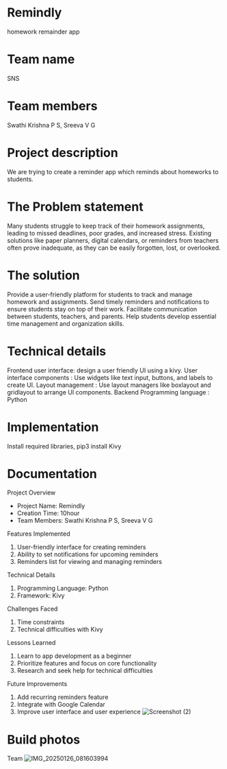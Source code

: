 # Remindly
homework remainder app
# Team name
SNS
# Team members
Swathi Krishna P S,
Sreeva V G
# Project description
We are trying to create a reminder app which reminds about homeworks to students.
# The Problem statement
Many students struggle to keep track of their homework assignments, leading to missed deadlines, poor grades, and increased stress. Existing solutions like paper planners, digital calendars, or reminders from teachers often prove inadequate, as they can be easily forgotten, lost, or overlooked.
# The solution
Provide a user-friendly platform for students to track and manage homework and assignments.
 Send timely reminders and notifications to ensure students stay on top of their work.
 Facilitate communication between students, teachers, and parents.
 Help students develop essential time management and organization skills.
# Technical details
 Frontend 
 user interface: design a user friendly UI using a kivy.
 User interface components : Use widgets like text input, buttons, and labels to create UI.
 Layout management : Use layout managers like boxlayout and gridlayout to arrange UI components.
 Backend
 Programming language : Python
 # Implementation
 Install required libraries, 
 pip3 install Kivy
 # Documentation
Project Overview
- Project Name: Remindly
- Creation Time: 10hour
- Team Members: Swathi Krishna P S, Sreeva V G

Features Implemented
1. User-friendly interface for creating reminders
2. Ability to set notifications for upcoming reminders
3. Reminders list for viewing and managing reminders

Technical Details
1. Programming Language: Python
2. Framework: Kivy


Challenges Faced
1. Time constraints
2. Technical difficulties with Kivy

Lessons Learned
1. Learn to app development as a beginner 
2. Prioritize features and focus on core functionality
3. Research and seek help for technical difficulties

Future Improvements
1. Add recurring reminders feature
2. Integrate with Google Calendar
3. Improve user interface and user experience
![Screenshot (2)](https://github.com/user-attachments/assets/b99339b4-41a4-4676-b493-585682fafc77)
# Build photos
Team
![IMG_20250126_081603994](https://github.com/user-attachments/assets/06c5f793-45d0-4d37-8f6c-f3c3d597d697)



